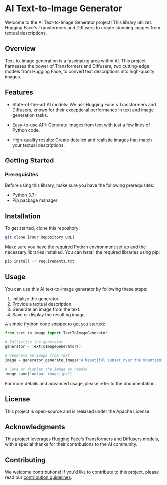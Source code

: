 

# AI Text-to-Image Generator

Welcome to the AI Text-to-Image Generator project! This library utilizes Hugging Face's Transformers and Diffusers to create stunning images from textual descriptions.

## Overview

Text-to-image generation is a fascinating area within AI. This project harnesses the power of Transformers and Diffusers, two cutting-edge models from Hugging Face, to convert text descriptions into high-quality images.

## Features

- State-of-the-art AI models: We use Hugging Face's Transformers and Diffusers, known for their exceptional performance in text and image generation tasks.

- Easy-to-use API: Generate images from text with just a few lines of Python code.

- High-quality results: Create detailed and realistic images that match your textual descriptions.

## Getting Started

### Prerequisites

Before using this library, make sure you have the following prerequisites:

- Python 3.7+
- Pip package manager



## Installation

To get started, clone this repository:

```bash
git clone [Your Repository URL]
```

Make sure you have the required Python environment set up and the necessary libraries installed. You can install the required libraries using pip:

```bash
pip install -r requirements.txt
```

## Usage

You can use this AI text-to-image generator by following these steps:

1. Initialize the generator.
2. Provide a textual description.
3. Generate an image from the text.
4. Save or display the resulting image.

A simple Python code snippet to get you started:

```python
from text_to_image import TextToImageGenerator

# Initialize the generator
generator = TextToImageGenerator()

# Generate an image from text
image = generator.generate_image("A beautiful sunset over the mountains.")

# Save or display the image as needed
image.save("output_image.jpg")
```

For more details and advanced usage, please refer to the documentation.

## License

This project is open-source and is released under the Apache License.

## Acknowledgments

This project leverages Hugging Face's Transformers and Diffusers models, with a special thanks for their contributions to the AI community.



## Contributing

We welcome contributions! If you'd like to contribute to this project, please read our [contribution guidelines](CONTRIBUTING.md).


